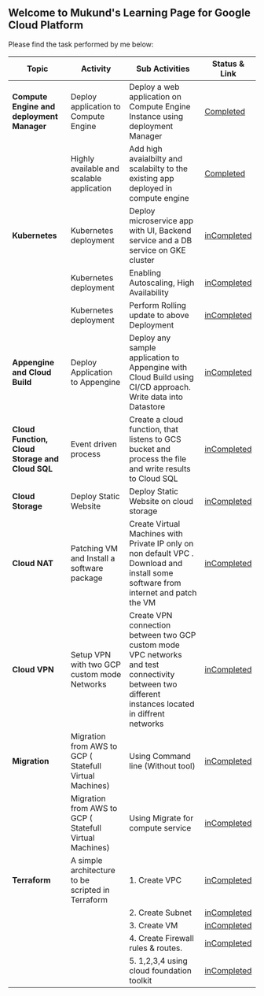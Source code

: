 ## Welcome to Mukund's Learning Page for Google Cloud Platform

Please find the task performed by me below:

| Topic                                           | Activity                                                | Sub Activities                                                                                                                                    | Status & Link                     |
| ----------------------------------------------- | ------------------------------------------------------- | ------------------------------------------------------------------------------------------------------------------------------------------------- | --------------------------------- |
| **Compute Engine and deployment Manager**       | Deploy application to Compute Engine                    | Deploy a web application on Compute Engine Instance using deployment Manager                                                                      | [Completed](./Task1/readme.md)    |
|                                                 | Highly available and scalable application               | Add high avaialbilty and scalabilty to the existing app deployed in compute engine                                                                | [Completed](./Task2/readme.md)    |
| **Kubernetes**                                  | Kubernetes deployment                                   | Deploy microservice app with UI, Backend service and a DB service on GKE cluster                                                                  | [inCompleted](./Task3/readme.md)  |
|                                                 | Kubernetes deployment                                   | Enabling Autoscaling, High Availability                                                                                                           | [inCompleted](./Task4/readme.md)  |
|                                                 | Kubernetes deployment                                   | Perform Rolling update to above Deployment                                                                                                        | [inCompleted](./Task5/readme.md)  |
| **Appengine and Cloud Build**                   | Deploy Application to Appengine                         | Deploy any sample application to Appengine with Cloud Build using CI/CD approach. Write data into Datastore                                       | [inCompleted](./Task6/readme.md)  |
| **Cloud Function, Cloud Storage and Cloud SQL** | Event driven process                                    | Create a cloud function, that listens to GCS bucket and process the file and write results to Cloud SQL                                           | [inCompleted](./Task7/readme.md)  |
| **Cloud Storage**                               | Deploy Static Website                                   | Deploy Static Website on cloud storage                                                                                                            | [inCompleted](./Task8/readme.md)  |
| **Cloud NAT**                                   | Patching VM and Install  a software package             | Create Virtual Machines with Private IP only on non default VPC . Download and install some software from internet and patch the VM               | [inCompleted](./Task9/readme.md)  |
| **Cloud VPN**                                   | Setup VPN with two GCP custom mode Networks             | Create VPN connection between two GCP custom mode VPC networks and test connectivity between two different instances located in diffrent networks | [inCompleted](./Task10/readme.md)  |
| **Migration**                                   | Migration from AWS to GCP ( Statefull Virtual Machines) | Using Command line (Without tool)                                                                                                                 | [inCompleted](./Task11/readme.md) |
|                                                 | Migration from AWS to GCP ( Statefull Virtual Machines) | Using Migrate for compute service                                                                                                                 | [inCompleted](./Task11/readme.md) |
| **Terraform**                                   | A simple architecture to be scripted in Terraform       | 1. Create VPC                                                                                                                                     | [inCompleted](./Task12/readme.md) |
|                                                 |                                                         | 2. Create Subnet                                                                                                                                  | [inCompleted](./Task12/readme.md) |
|                                                 |                                                         | 3. Create VM                                                                                                                                      | [inCompleted](./Task12/readme.md) |
|                                                 |                                                         | 4. Create Firewall rules & routes.                                                                                                                | [inCompleted](./Task12/readme.md) |
|                                                 |                                                         | 5. 1,2,3,4 using cloud foundation toolkit                                                                                                         | [inCompleted](./Task12/readme.md) |
